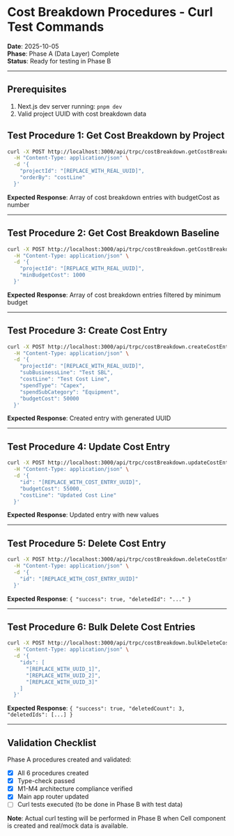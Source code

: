 # Cost Breakdown Procedures - Curl Test Commands

**Date**: 2025-10-05  
**Phase**: Phase A (Data Layer) Complete  
**Status**: Ready for testing in Phase B

---

## Prerequisites

1. Next.js dev server running: `pnpm dev`
2. Valid project UUID with cost breakdown data

## Test Procedure 1: Get Cost Breakdown by Project

```bash
curl -X POST http://localhost:3000/api/trpc/costBreakdown.getCostBreakdownByProject \
  -H "Content-Type: application/json" \
  -d '{
    "projectId": "[REPLACE_WITH_REAL_UUID]",
    "orderBy": "costLine"
  }'
```

**Expected Response**: Array of cost breakdown entries with budgetCost as number

---

## Test Procedure 2: Get Cost Breakdown Baseline

```bash
curl -X POST http://localhost:3000/api/trpc/costBreakdown.getCostBreakdownBaseline \
  -H "Content-Type: application/json" \
  -d '{
    "projectId": "[REPLACE_WITH_REAL_UUID]",
    "minBudgetCost": 1000
  }'
```

**Expected Response**: Array of cost breakdown entries filtered by minimum budget

---

## Test Procedure 3: Create Cost Entry

```bash
curl -X POST http://localhost:3000/api/trpc/costBreakdown.createCostEntry \
  -H "Content-Type: application/json" \
  -d '{
    "projectId": "[REPLACE_WITH_REAL_UUID]",
    "subBusinessLine": "Test SBL",
    "costLine": "Test Cost Line",
    "spendType": "Capex",
    "spendSubCategory": "Equipment",
    "budgetCost": 50000
  }'
```

**Expected Response**: Created entry with generated UUID

---

## Test Procedure 4: Update Cost Entry

```bash
curl -X POST http://localhost:3000/api/trpc/costBreakdown.updateCostEntry \
  -H "Content-Type: application/json" \
  -d '{
    "id": "[REPLACE_WITH_COST_ENTRY_UUID]",
    "budgetCost": 55000,
    "costLine": "Updated Cost Line"
  }'
```

**Expected Response**: Updated entry with new values

---

## Test Procedure 5: Delete Cost Entry

```bash
curl -X POST http://localhost:3000/api/trpc/costBreakdown.deleteCostEntry \
  -H "Content-Type: application/json" \
  -d '{
    "id": "[REPLACE_WITH_COST_ENTRY_UUID]"
  }'
```

**Expected Response**: `{ "success": true, "deletedId": "..." }`

---

## Test Procedure 6: Bulk Delete Cost Entries

```bash
curl -X POST http://localhost:3000/api/trpc/costBreakdown.bulkDeleteCostEntries \
  -H "Content-Type: application/json" \
  -d '{
    "ids": [
      "[REPLACE_WITH_UUID_1]",
      "[REPLACE_WITH_UUID_2]",
      "[REPLACE_WITH_UUID_3]"
    ]
  }'
```

**Expected Response**: `{ "success": true, "deletedCount": 3, "deletedIds": [...] }`

---

## Validation Checklist

Phase A procedures created and validated:
- [x] All 6 procedures created
- [x] Type-check passed
- [x] M1-M4 architecture compliance verified
- [x] Main app router updated
- [ ] Curl tests executed (to be done in Phase B with test data)

**Note**: Actual curl testing will be performed in Phase B when Cell component is created and real/mock data is available.
